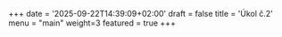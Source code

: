 +++
date = '2025-09-22T14:39:09+02:00'
draft = false
title = 'Úkol č.2'
menu = "main"
weight=3
featured = true
+++